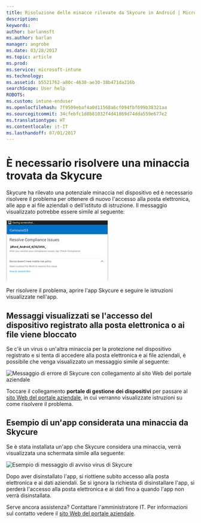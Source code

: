 ```yaml
---
title: Risoluzione delle minacce rilevate da Skycure in Android | Microsoft Docs
description: 
keywords: 
author: barlanmsft
ms.author: barlan
manager: angrobe
ms.date: 03/28/2017
ms.topic: article
ms.prod: 
ms.service: microsoft-intune
ms.technology: 
ms.assetid: b5521762-a80c-4630-ae30-38b471da216b
searchScope: User help
ROBOTS: 
ms.custom: intune-enduser
ms.openlocfilehash: 7f9509ebaf4a0d11568a6cf094fbf699b38321aa
ms.sourcegitcommit: 34cfebfc1d8b81032f4d41869d74dda559e677e2
ms.translationtype: HT
ms.contentlocale: it-IT
ms.lasthandoff: 07/01/2017
---
```

# <a name="you-need-to-resolve-a-threat-found-by-skycure"></a>È necessario risolvere una minaccia trovata da Skycure

Skycure ha rilevato una potenziale minaccia nel dispositivo ed è necessario risolvere il problema per ottenere di nuovo l'accesso alla posta elettronica, alle app e ai file aziendali o dell'istituto di istruzione. Il messaggio visualizzato potrebbe essere simile al seguente:

![Skycure ha rilevato una minaccia nel dispositivo](./media/lookout-threat-found-android.png)

Per risolvere il problema, aprire l'app Skycure e seguire le istruzioni visualizzate nell'app.

## <a name="what-you-might-see-if-your-enrolled-device-is-blocked-from-accessing-email-or-files"></a>Messaggi visualizzati se l'accesso del dispositivo registrato alla posta elettronica o ai file viene bloccato

Se c'è un virus o un'altra minaccia per la protezione nel dispositivo registrato e si tenta di accedere alla posta elettronica e ai file aziendali, è possibile che venga visualizzato un messaggio simile al seguente:

![Messaggio di errore di Skycure con collegamento al sito Web del portale aziendale](./media/skycure-list-of-potential-issues-android.png)

Toccare il collegamento **portale di gestione dei dispositivi** per passare al [sito Web del portale aziendale](http://portal.manage.microsoft.com), in cui verranno visualizzate istruzioni su come risolvere il problema.

## <a name="example-of-an-app-that-skycure-sees-as-a-threat"></a>Esempio di un'app considerata una minaccia da Skycure

Se è stata installata un'app che Skycure considera una minaccia, verrà visualizzata una schermata simile alla seguente:

![Esempio di messaggio di avviso virus di Skycure](./media/skycure-virus-alert-android.png)

Dopo aver disinstallato l'app, si riottiene subito accesso alla posta elettronica e ai dati aziendali. Se si ignora la richiesta di disinstallare l'app, si perderà l'accesso alla posta elettronica e ai dati fino a quando l'app non verrà disinstallata.

Serve ancora assistenza? Contattare l'amministratore IT. Per informazioni sul contatto vedere il [sito Web del portale aziendale](http://portal.manage.microsoft.com).
